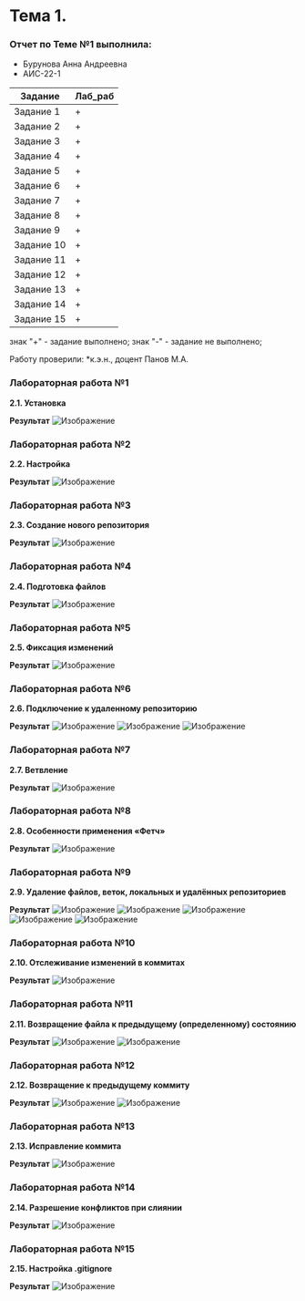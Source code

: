 # Тема 1. 

### Отчет по Теме №1 выполнила:

* Бурунова Анна Андреевна
* АИС-22-1

|Задание|Лаб_раб|
|---------|----|
|Задание 1|+|
|Задание 2|+|
|Задание 3|+|
|Задание 4|+|
|Задание 5|+|
|Задание 6|+|
|Задание 7|+|
|Задание 8|+|
|Задание 9|+|
|Задание 10|+|
|Задание 11|+|
|Задание 12|+|
|Задание 13|+|
|Задание 14|+|
|Задание 15|+|

знак "+" - задание выполнено; знак "-" - задание не выполнено;

Работу проверили:
*к.э.н., доцент Панов М.А.

### Лабораторная работа №1
**2.1. Установка**

**Результат**
![Изображение](https://github.com/Burushva/PI/blob/Тема_1/pic/2.1.jpg "2.1")

### Лабораторная работа №2
**2.2. Настройка**

**Результат**
![Изображение](https://github.com/Burushva/PI/blob/Тема_1/pic/2.2.jpg "2.2")

### Лабораторная работа №3
**2.3. Создание нового репозитория**

**Результат**
![Изображение](https://github.com/Burushva/PI/blob/Тема_1/pic/2.3.jpg "2.3")

### Лабораторная работа №4
**2.4. Подготовка файлов**

**Результат**
![Изображение](https://github.com/Burushva/PI/blob/Тема_1/pic/2.4.jpg "2.4")

### Лабораторная работа №5
**2.5. Фиксация изменений**

**Результат**
![Изображение](https://github.com/Burushva/PI/blob/Тема_1/pic/2.5.jpg "2.5")

### Лабораторная работа №6
**2.6. Подключение к удаленному репозиторию**

**Результат**
![Изображение](https://github.com/Burushva/PI/blob/Тема_1/pic/2.6%20-%201.jpg "2.6 - 1")
![Изображение](https://github.com/Burushva/PI/blob/Тема_1/pic/2.6%20-%202.jpg "2.6 - 2")
![Изображение](https://github.com/Burushva/PI/blob/Тема_1/pic/2.6%20-%203.jpg "2.6 - 3")

### Лабораторная работа №7
**2.7. Ветвление**

**Результат**
![Изображение](https://github.com/Burushva/PI/blob/Тема_1/pic/2.7.jpg "2.7")

### Лабораторная работа №8
**2.8. Особенности применения «Фетч»**

**Результат**
![Изображение](https://github.com/Burushva/PI/blob/Тема_1/pic/2.8.jpg "2.8")

### Лабораторная работа №9
**2.9. Удаление файлов, веток, локальных и удалённых репозиториев**

**Результат**
![Изображение](https://github.com/Burushva/PI/blob/Тема_1/pic/2.9%20-%201.jpg "2.9 - 1")
![Изображение](https://github.com/Burushva/PI/blob/Тема_1/pic/2.9%20-%202.jpg "2.9 - 2")
![Изображение](https://github.com/Burushva/PI/blob/Тема_1/pic/2.9%20-%203.jpg "2.9 - 3")
![Изображение](https://github.com/Burushva/PI/blob/Тема_1/pic/2.9%20-%204.jpg "2.9 - 4")
![Изображение](https://github.com/Burushva/PI/blob/Тема_1/pic/2.9%20-%205.jpg "2.9 - 5")

### Лабораторная работа №10
**2.10. Отслеживание изменений в коммитах**

**Результат**
![Изображение](https://github.com/Burushva/PI/blob/Тема_1/pic/2.10.jpg "2.10")

### Лабораторная работа №11
**2.11. Возвращение файла к предыдущему (определенному) состоянию**

**Результат**
![Изображение](https://github.com/Burushva/PI/blob/Тема_1/pic/2.11%20-%201.jpg "2.11 - 1")
![Изображение](https://github.com/Burushva/PI/blob/Тема_1/pic/2.11%20-%202.jpg "2.11 - 2")

### Лабораторная работа №12
**2.12. Возвращение к предыдущему коммиту**

**Результат**
![Изображение](https://github.com/Burushva/PI/blob/Тема_1/pic/2.12%20-%201.jpg "2.12 - 1")
![Изображение](https://github.com/Burushva/PI/blob/Тема_1/pic/2.12%20-%202.jpg "2.12 - 2")

### Лабораторная работа №13
**2.13. Исправление коммита**

**Результат**
![Изображение](https://github.com/Burushva/PI/blob/Тема_1/pic/2.13.jpg "2.13")

### Лабораторная работа №14
**2.14. Разрешение конфликтов при слиянии**

**Результат**
![Изображение](https://github.com/Burushva/PI/blob/Тема_1/pic/2.14.jpg "2.14")

### Лабораторная работа №15
**2.15. Настройка .gitignore**

**Результат**
![Изображение](https://github.com/Burushva/PI/blob/Тема_1/pic/2.15.jpg "2.15")